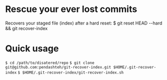 # Rescue your ever lost commits
Recovers your staged file (index) after a hard reset: $ git reset HEAD --hard &amp;&amp; git recover-index

# Quick usage

`$ cd /path/to/disatered/repo`
`$ git clone git@github.com:pendashteh/git-recover-index.git $HOME/.git-recover-index`
`$ $HOME/.git-recover-index/git-recover-index.sh`
